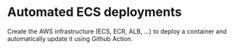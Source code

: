 # Automated ECS deployments

Create the AWS infrastructure (ECS, ECR, ALB, ...) to deploy a container and
automatically update it using Github Action.
